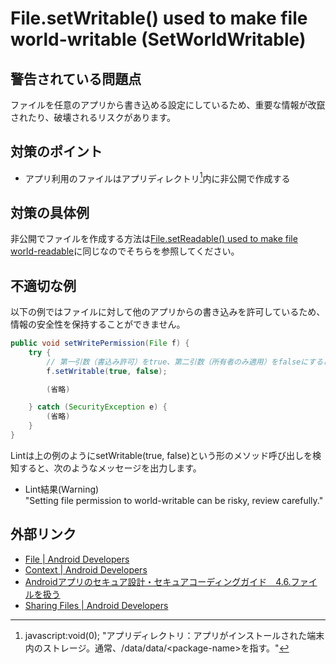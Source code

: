 # File.setWritable() used to make file world-writable (SetWorldWritable)

## 警告されている問題点

ファイルを任意のアプリから書き込める設定にしているため、重要な情報が改竄されたり、破壊されるリスクがあります。

## 対策のポイント

- アプリ利用のファイルはアプリディレクトリ[^注釈1]内に非公開で作成する

## 対策の具体例

非公開でファイルを作成する方法は[File.setReadable() used to make file world-readable][5]に同じなのでそちらを参照してください。

## 不適切な例

以下の例ではファイルに対して他のアプリからの書き込みを許可しているため、情報の安全性を保持することができません。

```java
public void setWritePermission(File f) {
    try {
        // 第一引数（書込み許可）をtrue、第二引数（所有者のみ適用）をfalseにすることで、全ての書き込みを許可する
        f.setWritable(true, false);

        (省略)

    } catch (SecurityException e) {
        (省略)
    }
}
```

Lintは上の例のようにsetWritable(true, false)という形のメソッド呼び出しを検知すると、次のようなメッセージを出力します。

-   Lint結果(Warning)  
    "Setting file permission to world-writable can be risky, review carefully."

## 外部リンク

- [File | Android Developers][1]
- [Context | Android Developers][2]
- [Androidアプリのセキュア設計・セキュアコーディングガイド　4.6.ファイルを扱う][3]  
- [Sharing Files | Android Developers][4]

[1]:https://developer.android.com/reference/java/io/File.html
[2]:https://developer.android.com/reference/android/content/Context.html
[3]:http://www.jssec.org/dl/android_securecoding/4_using_technology_in_a_safe_way.html#%E3%83%95%E3%82%A1%E3%82%A4%E3%83%AB%E3%82%92%E6%89%B1%E3%81%86
[4]:https://developer.android.com/training/secure-file-sharing/index.html
[5]:SetWorldReadable.md


[^注釈1]: javascript:void(0); "アプリディレクトリ：アプリがインストールされた端末内のストレージ。通常、/data/data/&lt;package-name&gt;を指す。"
